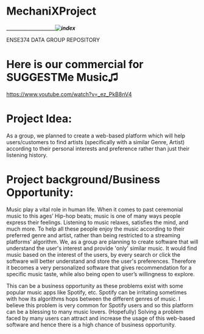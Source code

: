 # MechaniXProject

_____________________________![index](https://user-images.githubusercontent.com/99140805/204164702-2a5be74c-0258-4b0f-873a-daa4da863a2e.jpg)_________


ENSE374 DATA GROUP REPOSITORY 

# Here is our commercial for SUGGESTMe Music♫
https://www.youtube.com/watch?v=_ez_PkB8nV4

# Project Idea:
As a group, we planned to create a web-based platform which will help users/customers to find artists (specifically with a similar Genre, Artist) according to their personal interests and preference rather than just their listening history.

# Project background/Business Opportunity:

Music play a vital role in human life. When it comes to past ceremonial music to this ages’ Hip-hop beats; music is one of many ways people express their feelings. Listening to music relaxes, satisfies the mind, and much more. To help all these people enjoy the music according to their preferred genre and artist, rather than being restricted to a streaming platforms’ algorithm. We, as a group are planning to create software that will understand the user's interest and provide 'only' similar music. It would find music based on the interest of the users, by every search or click the software will better understand and store the user's preferences. Therefore it becomes a very personalized software that gives recommendation for a specific music taste, while also being open to user’s willingness to explore.

This can be a business opportunity as these problems exist with some popular music apps like Spotify, etc. Spotify can be irritating sometimes with how its algorithms hops between the different genres of music. I believe this problem is very common for Spotify users and so this platform can be a blessing to many music lovers. (Hopefully) Solving a problem faced by many users can attract and increase the usage of this web-based software and hence there is a high chance of business opportunity.
